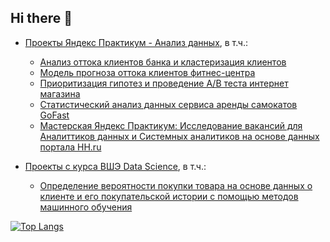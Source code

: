 ## Hi there 👋

* [Проекты Яндекс Практикум - Анализ данных](https://github.com/morenkoav/YandexPracticum_Projects), в т.ч.:
    * [Анализ оттока клиентов банка и кластеризация клиентов](https://github.com/morenkoav/YandexPracticum_Projects/tree/main/Банки%20-%20Анализ%20оттока%20клиентов)
    * [Модель прогноза оттока клиентов фитнес-центра](https://github.com/morenkoav/YandexPracticum_Projects/blob/main/Модель%20прогноза%20оттока%20клиентов%20фитнес-центра/Модель%20прогноза%20оттока%20клиентов%20фитнес-центра.ipynb)
    * [Приоритизация гипотез и проведение A/B теста интернет магазина](https://github.com/morenkoav/YandexPracticum_Projects/tree/main/Анализ%20AB%20теста)
    * [Статистический анализ данных сервиса аренды самокатов GoFast](https://github.com/morenkoav/YandexPracticum_Projects/tree/main/Статанализ%20данных%20сервиса%20аренды%20самокатов)
    * [Мастерская Яндекс Практикум: Исследование вакансий для Аналиттиков данных и Системных аналитиков на основе данных портала HH.ru](https://github.com/morenkoav/YandexPracticum_Projects/tree/main/Мастерская%20ЯП%20-%20Исследование%20вакансий%20аналитиков)

* [Проекты с курса ВШЭ Data Science](https://github.com/morenkoav/HSE-homeworks), в т.ч.:
   * [Определение вероятности покупки товара на основе данных о клиенте и его покупательской истории с помощью методов машинного обучения](https://github.com/morenkoav/HSE-DS-Diploma_project)


[![Top Langs](https://github-readme-stats.vercel.app/api/top-langs/?username=morenkoav)](https://github.com/morenkoav/github-readme-stats)


